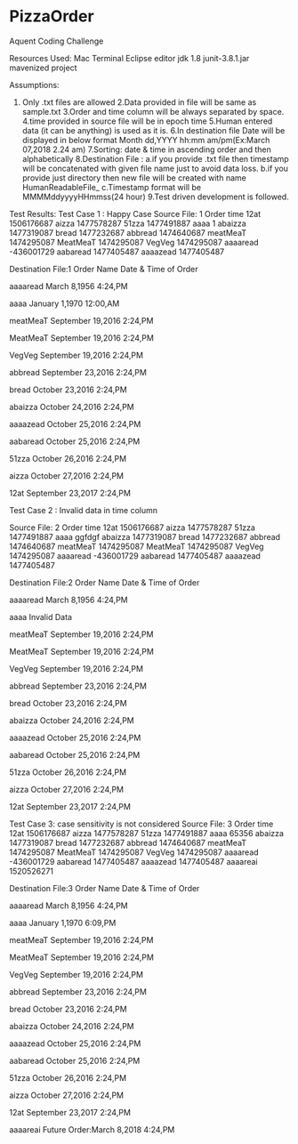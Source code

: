 # PizzaOrder
Aquent Coding Challenge


Resources Used:
 	Mac Terminal
	Eclipse editor
	jdk 1.8
	junit-3.8.1.jar
	mavenized project




Assumptions:

1. Only .txt files are allowed
2.Data provided in file will be same as sample.txt
3.Order and time column will be always separated by space.
4.time provided in source file will be in epoch time
5.Human entered data (it can be anything) is used as it is.
6.In destination file Date will be displayed in below format
	Month dd,YYYY  hh:mm am/pm(Ex:March 07,2018 2.24 am)
7.Sorting: date & time  in ascending order and then alphabetically
8.Destination File : 
		a.if you provide .txt file then timestamp will be concatenated with given file name just to avoid data loss.
		b.if you provide just directory then new file will be created with name HumanReadableFile_<timestamp>
		c.Timestamp format will be MMMMddyyyyHHmmss(24 hour)
9.Test driven development is followed.




Test Results:
Test Case 1 : Happy Case
Source File: 1
Order		time
12at		1506176687
aizza		1477578287
51zza		1477491887
aaaa		1
abaizza		1477319087
bread		1477232687
abbread		1474640687
meatMeaT	1474295087
MeatMeaT	1474295087
VegVeg		1474295087
aaaaread	-436001729
aabaread	1477405487
aaaazead	1477405487


Destination File:1
Order Name			Date & Time of Order

aaaaread			March 8,1956 4:24,PM

aaaa			January 1,1970 12:00,AM

meatMeaT			September 19,2016 2:24,PM

MeatMeaT			September 19,2016 2:24,PM

VegVeg			September 19,2016 2:24,PM

abbread			September 23,2016 2:24,PM

bread			October 23,2016 2:24,PM

abaizza			October 24,2016 2:24,PM

aaaazead			October 25,2016 2:24,PM

aabaread			October 25,2016 2:24,PM

51zza			October 26,2016 2:24,PM

aizza			October 27,2016 2:24,PM

12at			September 23,2017 2:24,PM


Test Case 2 : Invalid data in time column

Source File: 2
Order		time
12at		1506176687
aizza		1477578287
51zza		1477491887
aaaa		ggfdgf
abaizza		1477319087
bread		1477232687
abbread		1474640687
meatMeaT	1474295087
MeatMeaT	1474295087
VegVeg		1474295087
aaaaread	-436001729
aabaread	1477405487
aaaazead	1477405487

Destination File:2
Order Name			Date & Time of Order

aaaaread			March 8,1956 4:24,PM

aaaa			Invalid Data

meatMeaT			September 19,2016 2:24,PM

MeatMeaT			September 19,2016 2:24,PM

VegVeg			September 19,2016 2:24,PM

abbread			September 23,2016 2:24,PM

bread			October 23,2016 2:24,PM

abaizza			October 24,2016 2:24,PM

aaaazead			October 25,2016 2:24,PM

aabaread			October 25,2016 2:24,PM

51zza			October 26,2016 2:24,PM

aizza			October 27,2016 2:24,PM

12at			September 23,2017 2:24,PM



Test Case 3: case sensitivity is not considered
Source File: 3
Order		time
12at		1506176687
aizza		1477578287
51zza		1477491887
aaaa		65356
abaizza		1477319087
bread		1477232687
abbread		1474640687
meatMeaT	1474295087
MeatMeaT	1474295087
VegVeg		1474295087
aaaaread	-436001729
aabaread	1477405487
aaaazead	1477405487
aaaareai	1520526271

Destination File:3
Order Name			Date & Time of Order

aaaaread			March 8,1956 4:24,PM

aaaa			January 1,1970 6:09,PM

meatMeaT			September 19,2016 2:24,PM

MeatMeaT			September 19,2016 2:24,PM

VegVeg			September 19,2016 2:24,PM

abbread			September 23,2016 2:24,PM

bread			October 23,2016 2:24,PM

abaizza			October 24,2016 2:24,PM

aaaazead			October 25,2016 2:24,PM

aabaread			October 25,2016 2:24,PM

51zza			October 26,2016 2:24,PM

aizza			October 27,2016 2:24,PM

12at			September 23,2017 2:24,PM

aaaareai			Future Order:March 8,2018 4:24,PM







